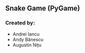 <h2>Snake Game (PyGame)</h2>
<h3>Created by:</h3>
<ul>
  <li>Andrei Iancu</li>
  <li>Andy Bănescu</li>
  <li>Augustin Nițu</li>
</ul>
